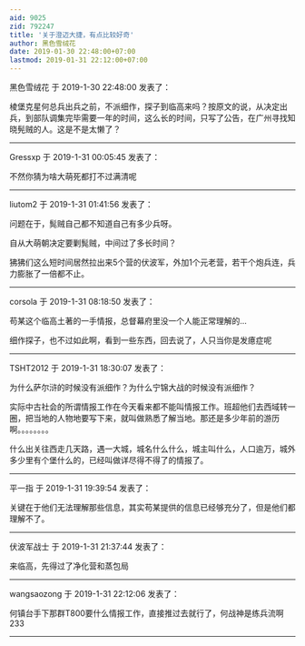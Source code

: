 ```yaml
---
aid: 9025
zid: 792247
title: '关于澄迈大捷，有点比较好奇'
author: 黑色雪绒花
date: 2019-01-30 22:48:00+07:00
lastmod: 2019-01-31 22:12:00+07:00
---
```


黑色雪绒花 于 2019-1-30 22:48:00 发表了：

棱堡克星何总兵出兵之前，不派细作，探子到临高来吗？按原文的说，从决定出兵，到部队调集完毕需要一年的时间，这么长的时间，只写了公告，在广州寻找知晓髡贼的人。这是不是太懒了？

---------

Gressxp 于 2019-1-31 00:05:45 发表了：

不然你猜为啥大萌死都打不过满清呢

---------

liutom2 于 2019-1-31 01:41:56 发表了：

问题在于，髨贼自己都不知道自己有多少兵呀。

自从大萌朝决定要剿髨贼，中间过了多长时间？

狒狒们这么短时间居然拉出来5个营的伏波军，外加1个元老营，若干个炮兵连，兵力膨胀了一倍都不止。

---------

corsola 于 2019-1-31 08:18:50 发表了：

苟某这个临高土著的一手情报，总督幕府里没一个人能正常理解的...

细作探子，也不过如此啊，看到一些东西，回去说了，人只当你是发癔症呢

---------

TSHT2012 于 2019-1-31 18:30:07 发表了：

为什么萨尔浒的时候没有派细作？为什么宁锦大战的时候没有派细作？

实际中古社会的所谓情报工作在今天看来都不能叫情报工作。班超他们去西域转一圈，把当地的人物地要写下来，就叫做熟悉了解当地。那还是多少年前的游历啊。。。。。。。。

什么出关往西走几天路，遇一大城，城名什么什么，城主叫什么，人口逾万，城外多少里有个堡什么的，已经叫做详尽得不得了的情报了。

---------

平一指 于 2019-1-31 19:39:54 发表了：

关键在于他们无法理解那些信息，其实苟某提供的信息已经够充分了，但是他们都理解不了。

---------

伏波军战士 于 2019-1-31 21:37:44 发表了：

来临高，先得过了净化营和蒸包局

---------

wangsaozong 于 2019-1-31 22:12:06 发表了：

何镇台手下那群T800要什么情报工作，直接推过去就行了，何战神是练兵流啊233

---------


